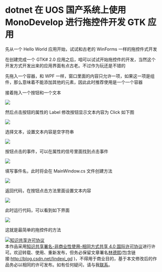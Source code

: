 # dotnet 在 UOS 国产系统上使用 MonoDevelop 进行拖控件开发 GTK 应用

先从一个 Hello World 应用开始，试试和古老的 WinForms 一样的拖控件式开发

<!--more-->
<!-- CreateTime:2020/8/31 20:33:41 -->



在创建完成一个 GTK# 2.0 应用之后，咱可以试试开始拖控件的开发，当然这个开发方式开发出来的应用界面有点古老。不过作为玩还是不错的

先拖入一个容器，和 WPF 一样，窗口里面的内容只允许一项，如果这一项是组件，那么意味着不能添加其他的元素，因此此时推荐使用是一个一个容器

接着拖入一个按钮和一个文本

<!-- ![](image/dotnet 在 UOS 国产系统上使用 MonoDevelop 进行拖控件开发 GTK 应用/拖控件.gif) -->

![](https://i.loli.net/2020/08/31/szJaTSQ5lVwqCnP.gif)

然后点击按钮的属性的 Label 修改按钮显示文本内容为 Click 如下图

<!-- ![](image/dotnet 在 UOS 国产系统上使用 MonoDevelop 进行拖控件开发 GTK 应用/dotnet 在 UOS 国产系统上使用 MonoDevelop 进行拖控件开发 GTK 应用0.png) -->

![](http://cdn.lindexi.site/lindexi%2F20208312037516614.jpg)

选择文本，设置文本内容是空字符串

<!-- ![](image/dotnet 在 UOS 国产系统上使用 MonoDevelop 进行拖控件开发 GTK 应用/dotnet 在 UOS 国产系统上使用 MonoDevelop 进行拖控件开发 GTK 应用1.png) -->

![](http://cdn.lindexi.site/lindexi%2F20208312038494826.jpg)

按钮点击的事件，可以在属性的信号里面找到点击事件

<!-- ![](image/dotnet 在 UOS 国产系统上使用 MonoDevelop 进行拖控件开发 GTK 应用/dotnet 在 UOS 国产系统上使用 MonoDevelop 进行拖控件开发 GTK 应用2.png) -->

![](http://cdn.lindexi.site/lindexi%2F20208312039183956.jpg)

填写事件名，此时将会在 MainWindow.cs 文件创建方法

<!-- ![](image/dotnet 在 UOS 国产系统上使用 MonoDevelop 进行拖控件开发 GTK 应用/dotnet 在 UOS 国产系统上使用 MonoDevelop 进行拖控件开发 GTK 应用3.png) -->

![](http://cdn.lindexi.site/lindexi%2F20208312039488826.jpg)

返回代码，在按钮点击方法里面设置文本内容

<!-- ![](image/dotnet 在 UOS 国产系统上使用 MonoDevelop 进行拖控件开发 GTK 应用/dotnet 在 UOS 国产系统上使用 MonoDevelop 进行拖控件开发 GTK 应用4.png) -->

![](http://cdn.lindexi.site/lindexi%2F20208312040217849.jpg)

此时运行代码，可以看到如下界面

<!-- ![](image/dotnet 在 UOS 国产系统上使用 MonoDevelop 进行拖控件开发 GTK 应用/点击按钮.gif) -->

![](http://cdn.lindexi.site/lindexi%2F%25E7%2582%25B9%25E5%2587%25BB%25E6%258C%2589%25E9%2592%25AE.gif)

这就是最简单的拖控件的方法

<a rel="license" href="http://creativecommons.org/licenses/by-nc-sa/4.0/"><img alt="知识共享许可协议" style="border-width:0" src="https://licensebuttons.net/l/by-nc-sa/4.0/88x31.png" /></a><br />本作品采用<a rel="license" href="http://creativecommons.org/licenses/by-nc-sa/4.0/">知识共享署名-非商业性使用-相同方式共享 4.0 国际许可协议</a>进行许可。欢迎转载、使用、重新发布，但务必保留文章署名[林德熙](http://blog.csdn.net/lindexi_gd)(包含链接:http://blog.csdn.net/lindexi_gd )，不得用于商业目的，基于本文修改后的作品务必以相同的许可发布。如有任何疑问，请与我[联系](mailto:lindexi_gd@163.com)。
